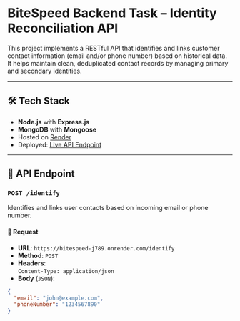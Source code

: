 # BiteSpeed Backend Task – Identity Reconciliation API

This project implements a RESTful API that identifies and links customer contact information (email and/or phone number) based on historical data. It helps maintain clean, deduplicated contact records by managing primary and secondary identities.

---

## 🛠 Tech Stack

- **Node.js** with **Express.js**
- **MongoDB** with **Mongoose**
- Hosted on [Render](https://render.com)
- Deployed: [Live API Endpoint](https://bitespeed-j789.onrender.com/identify)

---

## 📌 API Endpoint

### `POST /identify`

Identifies and links user contacts based on incoming email or phone number.

#### 🔸 Request

- **URL**: `https://bitespeed-j789.onrender.com/identify`
- **Method**: `POST`
- **Headers**:  
  `Content-Type: application/json`
- **Body** (`JSON`):
```json
{
  "email": "john@example.com",
  "phoneNumber": "1234567890"
}
